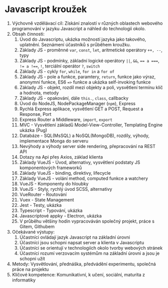 # Javascript kroužek

1.  Výchovně vzdělávací cíl: Získání znalostí v různých oblastech webového programování v jazyku Javascript a náhled do technologií okolo.
2.  Obsah činnosti:
    1.  Úvod do Javascriptu, ukázka možností jazyka jako takového, uplatnění. Seznámení účastníků s průběhem kroužku.
    2.  Základy JS - proměnné `var`, `const`, `let`, aritmetické operátory `++, --`, typy
    3.  Základy JS - podmínky, základní logické operátory `||`, `&&`, `== a ===`, `!= a !==`, `!`, terciální operátor `?`, `switch`
    4.  Základy JS - cykly `for`, `while`, `for in` a `for of`
    5.  Základy JS - pole a funkce, paramtery, `return`, funkce jako výraz, anonymní funkce, ES6 `=>` funkce a ukázka self-invoking funkce
    6.  Základy JS - objekt, rozdíl mezi objekty a poli, vysvětlení termínu klíč a hodnota, metody
    7.  Základy JS - opakování, dále `this.`, `class`, callbacky
    8.  Úvod do NodeJS, NodePackageManager (`npm`), Express
    9.  Rychlá Express aplikace, vysvětlení GET a POST, Request a Response, Port
    10. Express Router a Middleware, `import`, `export`
    11. MVC - Vysvětlení základů Model-View-Controller, Templating Engine ukázka (Pug)
    12. Databáze - SQL(MsSQL) a NoSQL(MongoDB), rozdíly, výhody, implementace Monga do serveru
    13. Nevýhody a výhody server side rendering, přepracování na REST API
    14. Dotazy na Api přes Axios, základ klienta
    15. Základy VueJS - Úvod, alternativy, vysvětlení podstaty JS komponentových frameworků
    16. Základy VueJS - binding, direktivy, lifecycle
    17. Základy VueJS - volání method, computed funkce a watchery 
    18. VueJS - Komponenty do hloubky
    19. VueJS - Styly, rychlý úvod SCSS, alternativy
    20. VueRouter - Routování
    21. Vuex - State Management
    22. Jest - Testy, ukázka
    23. Typescript - Typování, ukázka
    24. Javascriptové appky - Electron, ukázka
    25. V průběhu většiny hodin vypracováván společný projekt, práce s Gitem, Githubem
3. Očekávané výstupy:
    1. Účastníci ovládají jazyk Javascript na základní úrovni
    2. Účastníci jsou schopni napsat server a klienta v Javascriptu
    3. Účastníci se orientují v technologiích okolo tvorby webových stránek
    4. Účastníci rozumí verzovacím systémům na základní úrovni a jsou je schopni užít
4. Metody: Vysvětlování, přednáška, předvádění experimentu, společná práce na projektu
5. Klíčové kompetence: Komunikativní, k učení, sociální, maturita z informatiky
